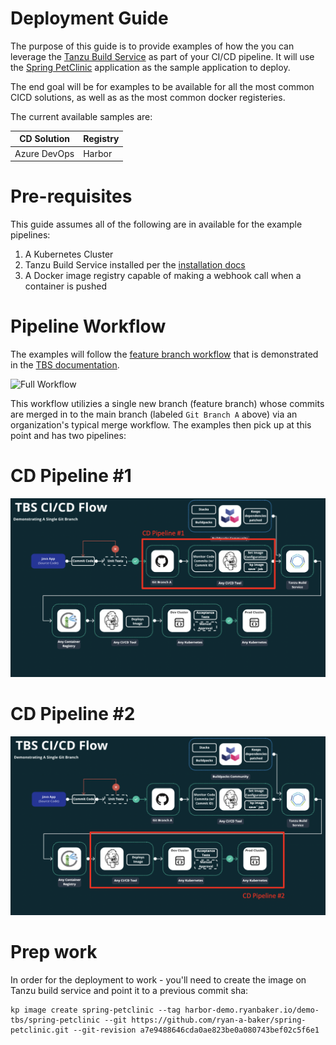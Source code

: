 # Deployment Guide

The purpose of this guide is to provide examples of how the you can leverage the [Tanzu Build Service](https://tanzu.vmware.com/build-service) as part of your CI/CD pipeline. It will use the [Spring PetClinic](https://github.com/spring-projects/spring-petclinic) application as the sample application to deploy.

The end goal will be for examples to be available for all the most common CICD solutions, as well as as the most common docker registeries.

The current available samples are:

| CD Solution | Registry |
| ----------- | ----------- |
| Azure DevOps | Harbor |

# Pre-requisites 

This guide assumes all of the following are in available for the example pipelines:

1.  A Kubernetes Cluster
2.  Tanzu Build Service installed per the [installation docs](https://docs.pivotal.io/build-service/1-2/installing.html)
3.  A Docker image registry capable of making a webhook call when a container is pushed

# Pipeline Workflow

The examples will follow the [feature branch workflow](https://docs.pivotal.io/build-service/1-2/tbs-in-ci.html) that is demonstrated in the [TBS documentation](https://www.atlassian.com/git/tutorials/comparing-workflows/feature-branch-workflow).  

![Full Workflow](https://docs.pivotal.io/build-service/1-2/images/ci_flow_full.png)

This workflow utilizies a single new branch (feature branch) whose commits are merged in to the main branch (labeled `Git Branch A` above)  via an organization's typical merge workflow.   The examples then pick up at this point and has two pipelines:

# CD Pipeline #1

![Pipeline #1](images/cd-pipeline-1.png)

# CD Pipeline #2

![Pipeline #2](images/cd-pipeline-2.png)

# Prep work

In order for the deployment to work - you'll need to create the image on Tanzu build service and point it to a previous commit sha:

```
kp image create spring-petclinic --tag harbor-demo.ryanbaker.io/demo-tbs/spring-petclinic --git https://github.com/ryan-a-baker/spring-petclinic.git --git-revision a7e9488646cda0ae823be0a080743bef02c5f6e1
```